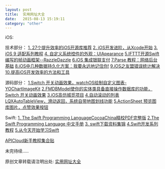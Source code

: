 ```yaml
---
layout: post
title:  实用网址大全 
date:   2015-08-13 15:19:11
category: "other"
---
```


iOS:

技术部分：
[1. 27个提升效率的iOS开源库推荐](http://www.csdn.net/article/2015-07-21/2825264-27-ios-open-source-libraries/1)
[2. iOS开发进阶，从Xcode开始](http://www.cocoachina.com/special/xcode/)
[3. iOS 9 适配系列教程](http://www.cocoachina.com/ios/20150703/12392.html)
[4. 自定义系统控件的外观：UIApearance](http://www.cocoachina.com/ios/20150723/12671.html)
[5.IFTTT开源Swift编写的帧动画框架--RazzleDazzle](http://www.cocoachina.com/ios/20150724/12768.html)
[6.iOS 集成银联支付](http://www.cocoachina.com/ios/20150724/12739.html)
[7.Parse 教程：网络后台基础](http://www.cocoachina.com/ios/20150721/12668.html)
[8.iOS中几种数据持久化方案：我要永远地记住你!](http://www.cocoachina.com/ios/20150720/12610.html)
[9.iOS之友盟错误统计解决](http://www.cocoachina.com/ios/20150720/12627.html)
[10.提高iOS开发效率的方法和工具](http://www.cocoachina.com/ios/20150717/12626.html)

源码部分：
[1.Switch 开关动画效果，watchOS绘制自定义图表-YOChartImageKit](http://www.cocoachina.com/ios/20150724/12740.html)
[2.FMDBModel使你的实体类具备直接操作数据库的功能，Switch 开关动画效果](http://www.cocoachina.com/ios/20150723/12707.html)
[3.iOS高仿城觅项目](http://www.cocoachina.com/ios/20150722/12706.html)
[4.自动滚动的列表LQXAutoTableView，滑动返回，系统自带地图划线功能](http://www.cocoachina.com/ios/20150722/12680.html)
[5.ActionSheet 预览图库图片，点赞效果按钮](http://www.cocoachina.com/ios/20150720/12584.html)


Swift:
[1. The Swift Programming LanguageCocoaChina精校PDF完整版](http://www.cocoachina.com/bbs/read.php?tid-205308.html)
[2.The Swift Programming Language 中文手册](https://github.com/CocoaChina-editors/Welcome-to-Swift/blob/master/TheSwiftProgrammingLanguage%E4%B8%AD%E6%96%87%E6%89%8B%E5%86%8C.md)
[3. swift下载资料集锦](http://vdisk.weibo.com/u/1659808677)
[4.Swift开发系列教程](http://www.cocoachina.com/bbs/read.php?tid-204512.html)
[5.从今天开始学习Swift](http://www.cocoachina.com/special/swift/)


[APICloud新手教程集合贴](http://community.apicloud.com/bbs/forum.php?mod=viewthread&tid=7926)


未完待续.....

原创文章转载请注明出处: [实用网址大全](http://navy1994.github.io/other/2015/08/13/good-website.html)



